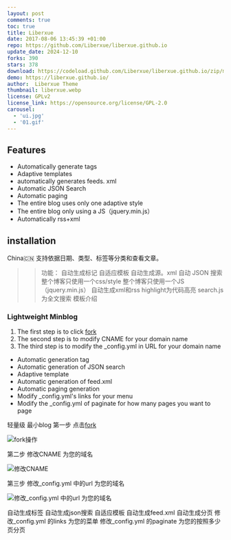 ```yaml
---
layout: post
comments: true
toc: true
title: Liberxue
date: 2017-08-06 13:45:39 +01:00
repo: https://github.com/Liberxue/liberxue.github.io
update_date: 2024-12-10
forks: 390
stars: 378
download: https://codeload.github.com/Liberxue/liberxue.github.io/zip/master
demo: https://liberxue.github.io/
author:  Liberxue Theme
thumbnail: liberxue.webp
license: GPLv2
license_link: https://opensource.org/license/GPL-2.0
carousel:
  - 'ui.jpg'
  - '01.gif'
---
```


## Features

* Automatically generate tags
* Adaptive templates
* automatically generates feeds. xml
* Automatic JSON Search
* Automatic paging
* The entire blog uses only one adaptive style
* The entire blog only using a JS（jquery.min.js）
* Automatically rss+xml

## installation

China🇨🇳
支持依据日期、类型、标签等分类和查看文章。
>> 功能：
自动生成标记
自适应模板
自动生成源。xml
自动 JSON 搜索
整个博客只使用一个css/style
整个博客只使用一个JS（jquery.min.js）
自动生成xml和rss
highlight为代码高亮
search.js为全文搜索
>> 模板介绍
  
### Lightweight Minblog

1. The first step is to click [fork][6]
2. The second step is to modify CNAME for your domain name
3. The third step is to modify the _config.yml in URL for your domain name

* Automatic generation tag
* Automatic generation of JSON search
* Adaptive template
* Automatic generation of feed.xml
* Automatic paging generation
* Modify _config.yml's links for your menu
* Modify the _config.yml of paginate for how many pages you want to page

轻量级 最小blog
第一步 点击[fork][6]

[6]: https://github.com/Liberxue/liberxue.github.io#fork-destination-box

![fork操作][3]

[3]: https://raw.githubusercontent.com/Liberxue/liberxue.github.io/master/thumbnails/02.gif

第二步 修改CNAME 为您的域名

![修改CNAME][4]

[4]: https://raw.githubusercontent.com/Liberxue/liberxue.github.io/master/thumbnails/04.gif

第三步 修改_config.yml 中的url 为您的域名

![修改_config.yml 中的url 为您的域名][5]

[5]: https://raw.githubusercontent.com/Liberxue/liberxue.github.io/master/thumbnails/04.gif

自动生成标签
自动生成json搜索
自适应模板
自动生成feed.xml
自动生成分页
修改_config.yml 的links 为您的菜单
修改_config.yml  的paginate 为您的按照多少页分页
